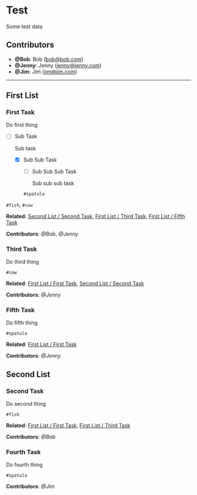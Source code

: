 # Test

Some test data

## Contributors

- **@Bob**: Bob (bob@bob.com)
- **@Jenny**: Jenny (jenny@jenny.com)
- **@Jim**: Jim (jim@jim.com)

---

## First List

### First Task

Do first thing

- [ ] Sub Task

    Sub task

    - [x] Sub Sub Task

        - [ ] Sub Sub Sub Task

            Sub sub sub task

        `#spatula`

`#fish`, `#cow`

**Related**: [Second List / Second Task](#second-task), [First List / Third Task](#third-task), [First List / Fifth Task](#fifth-task)

**Contributors**: *@Bob*, *@Jenny*

### Third Task

Do third thing

`#cow`

**Related**: [First List / First Task](#first-task), [Second List / Second Task](#second-task)

**Contributors**: *@Jenny*

### Fifth Task

Do fifth thing

`#spatula`

**Related**: [First List / First Task](#first-task)

**Contributors**: *@Jenny*

## Second List

### Second Task

Do second thing

`#fish`

**Related**: [First List / First Task](#first-task), [First List / Third Task](#third-task)

**Contributors**: *@Bob*

### Fourth Task

Do fourth thing

`#spatula`

**Contributors**: *@Jim*
